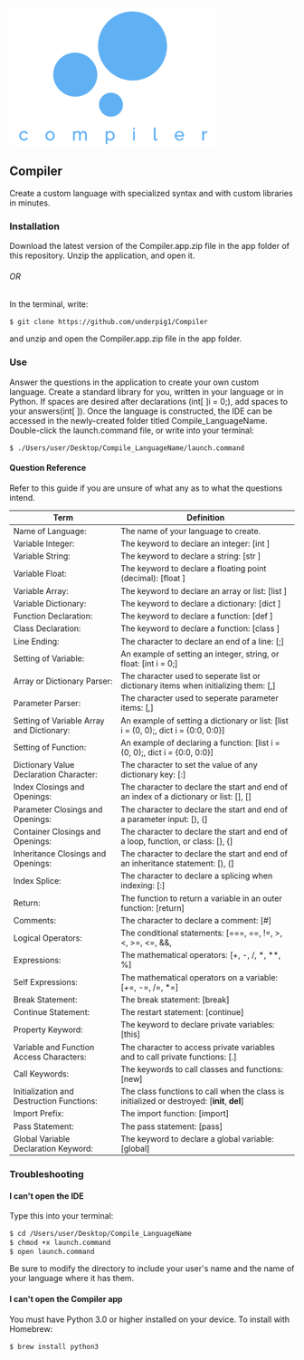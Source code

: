 ![Compiler Logo](images/compiler.png)
## Compiler
Create a custom language with specialized syntax and with custom libraries in minutes.
### Installation
Download the latest version of the Compiler.app.zip file in the app folder of this repository. Unzip the application, and open it.
###### OR
In the terminal, write:
```
$ git clone https://github.com/underpig1/Compiler
```
and unzip and open the Compiler.app.zip file in the app folder.
### Use
Answer the questions in the application to create your own custom language. Create a standard library for you, written in your language or in Python. If spaces are desired after declarations (int[ ]i = 0;), add spaces to your answers(int[ ]). Once the language is constructed, the IDE can be accessed in the newly-created folder titled Compile_LanguageName. Double-click the launch.command file, or write into your terminal:
```
$ ./Users/user/Desktop/Compile_LanguageName/launch.command
```
#### Question Reference
Refer to this guide if you are unsure of what any as to what the questions intend.

Term | Definition
---- | ----
Name of Language: | The name of your language to create.
Variable Integer: | The keyword to declare an integer: [int ]
Variable String: | The keyword to declare a string: [str ]
Variable Float: | The keyword to declare a floating point (decimal): [float ]
Variable Array: | The keyword to declare an array or list: [list ]
Variable Dictionary: | The keyword to declare a dictionary: [dict ]
Function Declaration: | The keyword to declare a function: [def ]
Class Declaration: | The keyword to declare a function: [class ]
Line Ending: | The character to declare an end of a line: [;]
Setting of Variable: | An example of setting an integer, string, or float: [int i = 0;]
Array or Dictionary Parser: | The character used to seperate list or dictionary items when initializing them: [,]
Parameter Parser: | The character used to seperate parameter items: [,]
Setting of Variable Array and Dictionary: | An example of setting a dictionary or list: [list i = (0, 0);, dict i = {0:0, 0:0}]
Setting of Function: | An example of declaring a function: [list i = (0, 0);, dict i = {0:0, 0:0}]
Dictionary Value Declaration Character: | The character to set the value of any dictionary key: [:]
Index Closings and Openings: | The character to declare the start and end of an index of a dictionary or list: [], []
Parameter Closings and Openings: | The character to declare the start and end of a parameter input: [), (]
Container Closings and Openings: | The character to declare the start and end of a loop, function, or class: [}, {]
Inheritance Closings and Openings: | The character to declare the start and end of an inheritance statement: [), (]
Index Splice: | The character to declare a splicing when indexing: [:]
Return: | The function to return a variable in an outer function: [return]
Comments: | The character to declare a comment: [#]
Logical Operators: | The conditional statements: [===, ==, !=, >, <, >=, <=, &&, ||]
Expressions: | The mathematical operators: [+, -, /, *, **, %]
Self Expressions: | The mathematical operators on a variable: [+=, -=, /=, *=]
Break Statement: | The break statement: [break]
Continue Statement: | The restart statement: [continue]
Property Keyword: | The keyword to declare private variables: [this]
Variable and Function Access Characters: | The character to access private variables and to call private functions: [.]
Call Keywords: | The keywords to call classes and functions: [new]
Initialization and Destruction Functions: | The class functions to call when the class is initialized or destroyed: [__init__, __del__]
Import Prefix: | The import function: [import]
Pass Statement: | The pass statement: [pass]
Global Variable Declaration Keyword: | The keyword to declare a global variable: [global]

### Troubleshooting
#### I can't open the IDE
Type this into your terminal:
```
$ cd /Users/user/Desktop/Compile_LanguageName
$ chmod +x launch.command
$ open launch.command
```
Be sure to modify the directory to include your user's name and the name of your language where it has them.
#### I can't open the Compiler app
You must have Python 3.0 or higher installed on your device.
To install with Homebrew:
```
$ brew install python3
```
